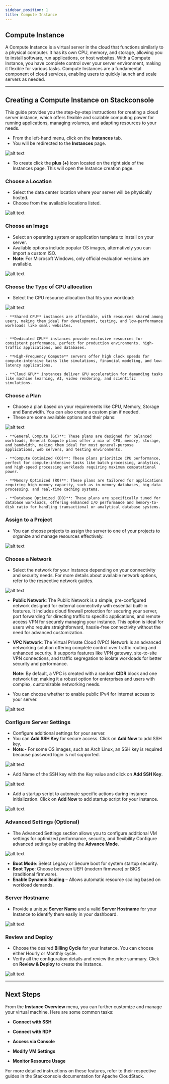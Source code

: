 ```yaml
---
sidebar_position: 1
title: Compute Instance
---
```



## Compute Instance

A Compute Instance is a virtual server in the cloud that functions similarly to a physical computer. It has its own CPU, memory, and storage, allowing you to install software, run applications, or host websites. With a Compute Instance, you have complete control over your server environment, making it flexible for various tasks. Compute Instances are a fundamental component of cloud services, enabling users to quickly launch and scale servers as needed.

----------

## Creating a Compute Instance on Stackconsole

This guide provides you the step-by-step instructions for creating a cloud server instance, which offers flexible and scalable computing power for running applications, managing volumes, and adapting resources to your needs.

- From the left-hand menu, click on the **Instances** tab.
- You will be redirected to the **Instances** page.

![alt text](images/stackconsole-select-instance.png)

- To create click the **plus (+)** icon located on the right side of the Instances page. This will open the Instance creation page.

### Choose a Location

- Select the data center location where your server will be physically hosted.
- Choose from the available locations listed.

![alt text](images/stackconsole-create-instance-location.png)

### Choose an Image

- Select an operating system or application template to install on your server.
- Available options include popular OS images, alternatively you can import a custom ISO.
- **Note**: For Microsoft Windows, only official evaluation versions are available.

![alt text](images/stackconsole-create-instance-choose-images.png)
    
### Choose the Type of CPU allocation
    
- Select the CPU resource allocation that fits your workload:

![alt text](images/stackconsole-create-instance-choose-type.png)

    - **Shared CPU** instances are affordable, with resources shared among users, making them ideal for development, testing, and low-performance workloads like small websites.


    - **Dedicated CPU** instances provide exclusive resources for consistent performance, perfect for production environments, high-traffic applications, and databases.

    - **High-Frequency Compute** servers offer high clock speeds for compute-intensive tasks like simulations, financial modeling, and low-latency applications.

    - **Cloud GPU** instances deliver GPU acceleration for demanding tasks like machine learning, AI, video rendering, and scientific simulations.
        
### Choose a Plan

- Choose a plan based on your requirements like CPU, Memory, Storage and Bandwidth. You can also create a custom plan if needed. 
- These are some available options and their plans:

![alt text](images/stackconsole-create-instance-choose-plan.png)

    - **General Compute (GC)**: These plans are designed for balanced workloads, General Compute plans offer a mix of CPU, memory, storage, and bandwidth, making them ideal for most general-purpose applications, web servers, and testing environments.

    - **Compute Optimized (CO)**: These plans prioritize CPU performance, perfect for compute-intensive tasks like batch processing, analytics, and high-speed processing workloads requiring maximum computational power.

    - **Memory Optimized (RO)**: These plans are tailored for applications requiring high memory capacity, such as in-memory databases, big data processing, and real-time caching systems.

    - **Database Optimized (DO)**: These plans are specifically tuned for database workloads, offering enhanced I/O performance and memory-to-disk ratio for handling transactional or analytical database systems.

### Assign to a Project

- You can choose projects to assign the server to one of your projects to organize and manage resources effectively.

![alt text](images/stackconsole-create-instance-choose-project.png)

### Choose a Network
    
- Select the network for your Instance depending on your connectivity and security needs. For more details about available network options, refer to the respective network guides.

![alt text](images/stackconsole-create-instance-choose-network.png)

- **Public Network**: The Public Network is a simple, pre-configured network designed for external connectivity with essential built-in features. It includes cloud firewall protection for securing your server, port forwarding for directing traffic to specific applications, and remote access VPN for securely managing your instance. This option is ideal for users who require straightforward, hassle-free connectivity without the need for advanced customization.

- **VPC Network**: The Virtual Private Cloud (VPC) Network is an advanced networking solution offering complete control over traffic routing and enhanced security. It supports features like VPN gateway, site-to-site VPN connections, and traffic segregation to isolate workloads for better security and performance. 

    **Note:** By default, a VPC is created with a random **CIDR** block and one network tier, making it a robust option for enterprises and users with complex, customizable networking needs.

- You can choose whether to enable public IPv4 for internet access to your server.

![alt text](images/stackconsole-create-instance-enable-public-ip.png)


### Configure Server Settings

- Configure additional settings for your server.
- You can **Add SSH Key** for secure access. Click on **Add Now** to add SSH key.
- **Note:-** For some OS images, such as Arch Linux, an SSH key is required because password login is not supported.

![alt text](images/stackconsole-create-instance-add-ssh.png)

- Add Name of the SSH key with the Key value and click on **Add SSH Key**.

![alt text](images/stackconsole-create-instance-add-ssh-key.png)

- Add a startup script to automate specific actions during instance initialization. Click on **Add Now** to add startup script for your instance.

![alt text](images/stackconsole-create-instance-add-startup-script.png)

### Advanced Settings (Optional)

- The Advanced Settings section allows you to configure additional VM settings for optimized performance, security, and flexibility Configure advanced settings by enabling the **Advance Mode**.

![alt text](images/stackconsole-create-instance-advance-mode.png)

-   **Boot Mode**: Select Legacy or Secure boot for system startup security.
-   **Boot Type**: Choose between UEFI (modern firmware) or BIOS (traditional firmware).
-   **Enable Dynamic Scaling** – Allows automatic resource scaling based on workload demands.
        
### Server Hostname

- Provide a unique **Server Name** and a valid **Server Hostname** for your Instance to identify them easily in your dashboard.

![alt text](images/stackconsole-create-instance-server-hostname.png)
        
### Review and Deploy

- Choose the desired **Billing Cycle** for your Instance. You can choose either Hourly or Monthly cycle.
- Verify all the configuration details and review the price summary. Click on **Review & Deploy** to create the Instance.     

![alt text](images/stackconsole-create-instance-depoly.png)

----------

## Next Steps

From the **Instance Overview** menu, you can further customize and manage your virtual machine. Here are some common tasks:

-   **Connect with SSH**
    
-   **Connect with RDP**
    
-   **Access via Console**
    
-   **Modify VM Settings**
    
-   **Monitor Resource Usage**
    

For more detailed instructions on these features, refer to their respective guides in the Stackconsole documentation for Apache CloudStack.
